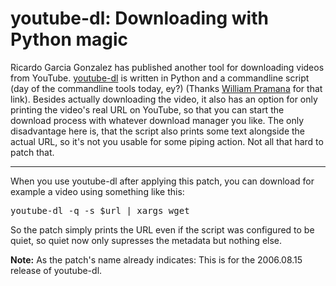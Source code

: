 # youtube-dl: Downloading with Python magic

Ricardo Garcia Gonzalez has published another tool for downloading videos from YouTube. [youtube-dl](http://www.arrakis.es/%7Erggi3/youtube-dl/) is written in Python and a commandline script (day of the commandline tools today, ey?) (Thanks [William Pramana](http://wpram.com/log/2006/08/20/download_youtub/) for that link). Besides actually downloading the video, it also has an option for only printing the video's real URL on YouTube, so that you can start the download process with whatever download manager you like. The only disadvantage here is, that the script also prints some text alongside the actual URL, so it's not you usable for some piping action. Not all that hard to patch that.



-------------------------------



When you use youtube-dl after applying this patch, you can download for example a video using something like this:

<pre class="command">
youtube-dl -q -s $url | xargs wget
</pre>

So the patch simply prints the URL even if the script was configured to be quiet, so quiet now only supresses the metadata but nothing else.

**Note:** As the patch's name already indicates: This is for the 2006.08.15 release of youtube-dl.